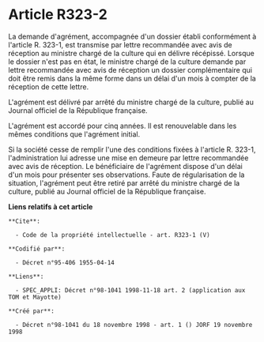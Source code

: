 # Article R323-2

La demande d'agrément, accompagnée d'un dossier établi conformément à l'article R. 323-1, est transmise par lettre
recommandée avec avis de réception au ministre chargé de la culture qui en délivre récépissé. Lorsque le dossier n'est pas en
état, le ministre chargé de la culture demande par lettre recommandée avec avis de réception un dossier complémentaire qui
doit être remis dans la même forme dans un délai d'un mois à compter de la réception de cette lettre. 

L'agrément est délivré par arrêté du ministre chargé de la culture, publié au Journal officiel de la République française. 

L'agrément est accordé pour cinq années. Il est renouvelable dans les mêmes conditions que l'agrément initial. 

Si la société cesse de remplir l'une des conditions fixées à l'article R. 323-1, l'administration lui adresse une mise en
demeure par lettre recommandée avec avis de réception. Le bénéficiaire de l'agrément dispose d'un délai d'un mois pour
présenter ses observations. Faute de régularisation de la situation, l'agrément peut être retiré par arrêté du ministre
chargé de la culture, publié au Journal officiel de la République française.

**Liens relatifs à cet article**

	**Cite**:

	  - Code de la propriété intellectuelle - art. R323-1 (V)

	**Codifié par**:

	  - Décret n°95-406 1955-04-14

	**Liens**:

	  - SPEC_APPLI: Décret n°98-1041 1998-11-18 art. 2 (application aux TOM et Mayotte)

	**Créé par**:

	  - Décret n°98-1041 du 18 novembre 1998 - art. 1 () JORF 19 novembre 1998
